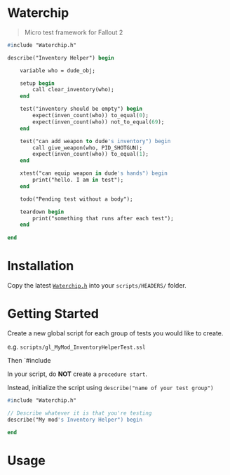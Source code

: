 # Waterchip 

> Micro test framework for Fallout 2

```pas
#include "Waterchip.h"

describe("Inventory Helper") begin

    variable who = dude_obj;

    setup begin
        call clear_inventory(who);
    end

    test("inventory should be empty") begin
        expect(inven_count(who)) to_equal(0);
        expect(inven_count(who)) not_to_equal(69);
    end

    test("can add weapon to dude's inventory") begin
        call give_weapon(who, PID_SHOTGUN);
        expect(inven_count(who)) to_equal(1);
    end

    xtest("can equip weapon in dude's hands") begin
        print("hello. I am in test");
    end

    todo("Pending test without a body");

    teardown begin
        print("something that runs after each test");
    end
    
end
```

# Installation

Copy the latest [`Waterchip.h`](https://raw.githubusercontent.com/mrowrpurr/Waterchip/main/scripts/headers/Waterchip.h) into your `scripts/HEADERS/` folder.

# Getting Started

Create a new global script for each group of tests you would like to create.

e.g. `scripts/gl_MyMod_InventoryHelperTest.ssl`

Then `#include 

In your script, do **NOT** create a `procedure start`.

Instead, initialize the script using `describe("name of your test group")`

```pas
#include "Waterchip.h"

// Describe whatever it is that you're testing
describe("My mod's Inventory Helper") begin

end
```

# Usage


